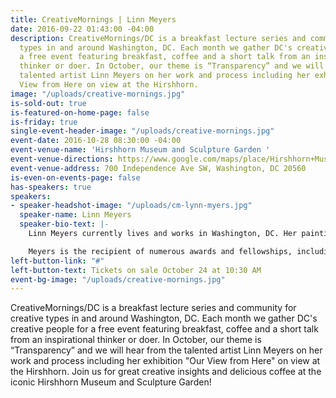 ```yaml
---
title: CreativeMornings | Linn Meyers
date: 2016-09-22 01:43:00 -04:00
description: CreativeMornings/DC is a breakfast lecture series and community for creative
  types in and around Washington, DC. Each month we gather DC's creative people for
  a free event featuring breakfast, coffee and a short talk from an inspirational
  thinker or doer. In October, our theme is “Transparency” and we will hear from the
  talented artist Linn Meyers on her work and process including her exhibition Our
  View from Here on view at the Hirshhorn.
image: "/uploads/creative-mornings.jpg"
is-sold-out: true
is-featured-on-home-page: false
is-friday: true
single-event-header-image: "/uploads/creative-mornings.jpg"
event-date: 2016-10-28 08:30:00 -04:00
event-venue-name: 'Hirshhorn Museum and Sculpture Garden '
event-venue-directions: https://www.google.com/maps/place/Hirshhorn+Museum/@38.8879403,-77.0252522,17z/data=!3m1!4b1!4m5!3m4!1s0x89b7b79cb8691d87:0x350463c3785a7599!8m2!3d38.8879403!4d-77.0230635
event-venue-address: 700 Independence Ave SW, Washington, DC 20560
is-even-on-events-page: false
has-speakers: true
speakers:
- speaker-headshot-image: "/uploads/cm-lynn-myers.jpg"
  speaker-name: Linn Meyers
  speaker-bio-text: |-
    Linn Meyers currently lives and works in Washington, DC. Her paintings, drawings, and site-specific works have been shown in public and private venues, including the Hirshhorn Museum and Sculpture Garden in Washington, DC, the Hammer Museum in Los Angeles, CA, Margaret Thatcher Projects, New York City, the Phillips Collection, Washington, DC, the Tokyo Metropolitan Museum of Art, Tokyo, Japan, the Mattress Factory Museum, Pittsburgh, PA, the Corcoran Museum of Art, Washington, DC, the Smithsonian American Art Museum, Washington, DC, the National Museum of Women in the Arts, Washington, DC, Sandra Gering Inc, NYC, Morgan Lehman, NYC, G Fine Art, Washington, DC, and Paris, Concret, Paris France. Meyers’s exhibition Our View From Here is at the Hirshhorn through August 2017.

    Meyers is the recipient of numerous awards and fellowships, including a Smithsonian Artist Research Fellowship, The Pollock Krasner Award, two Fifth Floor Foundation awards, and three DC Commission on the Arts grants. She has been Artist In Residence at the the Bemis Institute in Omaha NE, the Millay Colony in Austerlitz, NY, the Hirshhorn Museum in Washington DC, the San Jose Institute of Contemporary Art, CA, and the Tamarind Institute in Albuquerque, NM. Her work has been commissioned by the Phillips Collection and the Hirshhorn Museum.
left-button-link: "#"
left-button-text: Tickets on sale October 24 at 10:30 AM
event-bg-image: "/uploads/creative-mornings.jpg"
---
```


CreativeMornings/DC is a breakfast lecture series and community for creative types in and around Washington, DC. Each month we gather DC's creative people for a free event featuring breakfast, coffee and a short talk from an inspirational thinker or doer. In October, our theme is “Transparency” and we will hear from the talented artist Linn Meyers on her work and process including her exhibition "Our View from Here" on view at the Hirshhorn. Join us for great creative insights and delicious coffee at the iconic Hirshhorn Museum and Sculpture Garden!